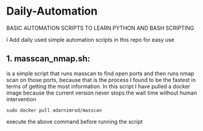 # Daily-Automation
BASIC AUTOMATION SCRIPTS TO LEARN PYTHON AND BASH SCRIPTING

I Add daily used simple automation scripts in this repo for easy use

## 1. masscan_nmap.sh:
is a simple script that runs masscan to find open ports and then runs nmap scan on those ports, because that is the process I found to be the fastest in terms of getting the most information.
In this script I have pulled a docker image because the current version never stops the wait time without human intervention
```
sudo docker pull adarnimrod/masscan 
```
execute the above command before running the script
